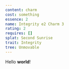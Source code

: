 ```yaml
---
content: charm
cost: something
essence: 2
name: Integrity e2 Charm 3
rating: 2
requires: []
splat: Second Sunrise
trait: Integrity
tree: Unmovable
---
```


Hello **world**!
